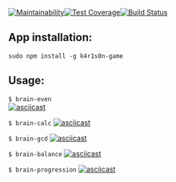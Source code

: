 [![Maintainability](https://api.codeclimate.com/v1/badges/bc8014f60aa65918bace/maintainability)](https://codeclimate.com/github/k4r1s0n/project-lvl1-s328/maintainability)[![Test Coverage](https://api.codeclimate.com/v1/badges/bc8014f60aa65918bace/test_coverage)](https://codeclimate.com/github/k4r1s0n/project-lvl1-s328/test_coverage)[![Build Status](https://travis-ci.org/k4r1s0n/project-lvl1-s328.svg?branch=master)](https://travis-ci.org/k4r1s0n/project-lvl1-s328)

## App installation:
`sudo npm install -g k4r1s0n-game`

## Usage:  
`$ brain-even`  
[![asciicast](https://asciinema.org/a/PNSHWbg58icxRnowtoOjKIOq7.png)](https://asciinema.org/a/PNSHWbg58icxRnowtoOjKIOq7)

`$ brain-calc`
[![asciicast](https://asciinema.org/a/YJ7IPKQkZgDaR35xFBp089B9p.png)](https://asciinema.org/a/YJ7IPKQkZgDaR35xFBp089B9p)

`$ brain-gcd`
[![asciicast](https://asciinema.org/a/8G6WhnYOr5LEdd0Zr2dHpTRVU.png)](https://asciinema.org/a/8G6WhnYOr5LEdd0Zr2dHpTRVU)

`$ brain-balance`
[![asciicast](https://asciinema.org/a/r783lDBn7kjgy31ouT4O81fuE.png)](https://asciinema.org/a/r783lDBn7kjgy31ouT4O81fuE)

`$ brain-progression`
[![asciicast](https://asciinema.org/a/ywR3rqkEjoWkDXVRDXed1KNFZ.png)](https://asciinema.org/a/ywR3rqkEjoWkDXVRDXed1KNFZ)
  